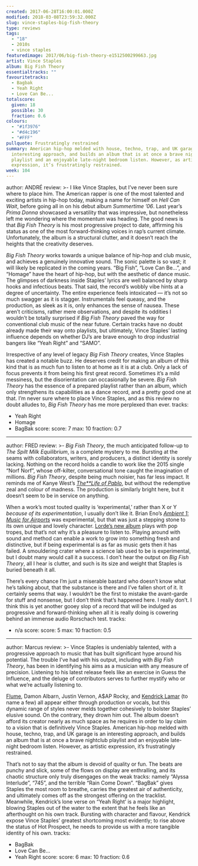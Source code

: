 ```yaml
---
created: 2017-06-28T16:00:01.000Z
modified: 2018-03-08T23:59:32.000Z
slug: vince-staples-big-fish-theory
type: reviews
tags:
  - "18"
  - 2010s
  - vince staples
featuredimage: 2017/06/big-fish-theory-e1512500299663.jpg
artist: Vince Staples
album: Big Fish Theory
essentialtracks: ""
favouritetracks:
  - Bagbak
  - Yeah Right
  - Love Can Be...
totalscore:
  given: 18
  possible: 30
  fraction: 0.6
colours:
  - "#1f3976"
  - "#d4c196"
  - "#FFF"
pullquote: Frustratingly restrained
summary: American hip-hop melded with house, techno, trap, and UK garage is an
  interesting approach, and builds an album that is at once a brave nightclub
  playlist and an enjoyable late-night bedroom listen. However, as artistic
  expression, it’s frustratingly restrained.
week: 104
---
```

author: ANDRÉ
review: >-
  I like Vince Staples, but I’ve never been sure where to place him. The
  American rapper is one of the most talented and exciting artists in hip-hop
  today, making a name for himself on *Hell Can Wait*, before going all in on
  his debut album *Summertime ’06*. Last year’s *Prima Donna* showcased a
  versatility that was impressive, but nonetheless left me wondering where the
  momentum was heading. The good news is that *Big Fish Theory* is his most
  progressive project to date, affirming his status as one of the most
  forward-thinking voices in rap’s current climate. Unfortunately, the album is
  a structural clutter, and it doesn’t reach the heights that the creativity
  deserves.

  *Big Fish Theory* works towards a unique balance of hip-hop and club music, and achieves a genuinely innovative sound. The sonic palette is so vast; it will likely be replicated in the coming years. “Big Fish”, “Love Can Be…”, and “Homage” have the heart of hip-hop, but with the aesthetic of dance music. The glimpses of darkness inside Staples’ lyrics are well balanced by sharp hooks and infectious beats. That said, the record’s wobbly vibe hints at a degree of uncertainty. The entire experience feels intoxicated — it’s not so much swagger as it is stagger. Instrumentals feel queasy, and the production, as sleek as it is, only enhances the sense of nausea. These aren’t criticisms, rather mere observations, and despite its oddities I wouldn’t be totally surprised if *Big Fish Theory* paved the way for conventional club music of the near future. Certain tracks have no doubt already made their way onto playlists, but ultimately, Vince Staples’ lasting influence depends on whether DJ’s are brave enough to drop industrial bangers like “Yeah Right” and “SAMO”.

  Irrespective of any level of legacy *Big Fish Theory* creates, Vince Staples has created a notable buzz. He deserves credit for making an album of this kind that is as much fun to listen to at home as it is at a club. Only a lack of focus prevents it from being his first great record. Sometimes it’s a mild messiness, but the disorientation can occasionally be severe. *Big Fish Theory* has the essence of a prepared playlist rather than an album, which only strengthens its capabilities as a dance record, and a pretty good one at that. I’m never sure where to place Vince Staples, and as this review no doubt alludes to, *Big Fish Theory* has me more perplexed than ever.
tracks:
  - Yeah Right
  - ­Homage
  - ­BagBak
score:
  score: 7
  max: 10
  fraction: 0.7
---
author: FRED
review: >-
  *Big Fish Theory*, the much anticipated follow-up to *The* *Spilt Milk
  Equilibrium*, is a complete mystery to me. Bursting at the seams with
  collaborators, writers, and producers, a distinct identity is sorely lacking.
  Nothing on the record holds a candle to work like the 2015 single “Norf Norf”,
  whose off-kilter, conversational tone caught the imagination of millions. *Big
  Fish Theory*, despite being much noisier, has far less impact. It reminds me
  of Kanye West’s [*The**Life of
  Pablo*](<reviews/the-life-of-pablo/>), but without the
  redemptive zeal and colour of madness. The production is similarly bright
  here, but it doesn’t seem to be in service on anything.

  When a work’s most touted quality is ‘experimental,’ rather than X or Y *because of its experimentation*, I usually don’t like it. Brian Eno’s [*Ambient 1: Music for Airports*](<reviews/brian-eno-ambient-1-music-for-airports/>) was experimental, but that was just a stepping stone to its own unique and lovely character. [Lorde’s new album](<articles/this-is-like-a-classy-disney-tune-andre-and-fred-listen-to-lorde/>) plays with pop tropes, but that’s not why it’s a pleasure to listen to. Playing around with sound and method can enable a work to grow into something fresh and distinctive, but if being experimental is as far as music gets then it has failed. A smouldering crater where a science lab used to be is experimental, but I doubt many would call it a success. I don’t hear the output on *Big Fish Theory*, all I hear is clutter, and such is its size and weight that Staples is buried beneath it all.

  There’s every chance I’m just a miserable bastard who doesn’t know what he’s talking about, that the substance is there and I’ve fallen short of it. It certainly seems that way. I wouldn’t be the first to mistake the avant-garde for stuff and nonsense, but I don’t think that’s happened here. I really don’t. I think this is yet another gooey slop of a record that will be indulged as progressive and forward-thinking when all it is really doing is cowering behind an immense audio Rorschach test.
tracks:
  - n/a
score:
  score: 5
  max: 10
  fraction: 0.5
---
author: Marcus
review: >-
  Vince Staples is undeniably talented, with a progressive approach to music
  that has built significant hype around his potential. The trouble I’ve had
  with his output, including with *Big Fish Theory*, has been in identifying his
  aims as a musician with any measure of precision. Listening to his latest
  release feels like an exercise in Guess the Influence, and the deluge of
  contributors serves to further mystify who or what we’re actually listening
  to.

  [Flume](<articles/flume-covers-considerable-ground-with-skin/>), Damon Albarn, Justin Vernon, A$AP Rocky, and [Kendrick Lamar](<reviews/kendrick-lamar-to-pimp-a-butterfly/>) (to name a few) all appear either through production or vocals, but this dynamic range of styles never melds together cohesively to bolster Staples’ elusive sound. On the contrary, they drown him out. The album doesn’t afford its creator nearly as much space as he requires in order to lay claim to a vision that is definitively Vince Staples. American hip-hop melded with house, techno, trap, and UK garage is an interesting approach, and builds an album that is at once a brave nightclub playlist and an enjoyable late-night bedroom listen. However, as artistic expression, it’s frustratingly restrained.

  That’s not to say that the album is devoid of quality or fun. The beats are punchy and slick, some of the flows on display are enthralling, and its chaotic structure only truly disengages on the weak tracks: namely “Alyssa Interlude”, “745”, and the terrible “Rain Come Down”. “BagBak” gives Staples the most room to breathe, carries the greatest air of authenticity, and ultimately comes off as the strongest offering on the tracklist. Meanwhile, Kendrick’s lone verse on “Yeah Right’ is a major highlight, blowing Staples out of the water to the extent that he feels like an afterthought on his own track. Bursting with character and flavour, Kendrick expose Vince Staples’ greatest shortcoming most evidently; to rise above the status of Hot Prospect, he needs to provide us with a more tangible identity of his own.
tracks:
  - BagBak
  - ­Love Can Be…
  - ­Yeah Right
score:
  score: 6
  max: 10
  fraction: 0.6
